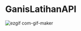 # GanisLatihanAPI
![ezgif com-gif-maker](https://user-images.githubusercontent.com/91646028/147479732-877d965b-30b8-45b7-8200-0d26d804cb61.gif)
